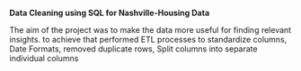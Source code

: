 **Data Cleaning using SQL for Nashville-Housing Data**

The aim of the project was to make the data more useful for finding relevant insights. to achieve that performed ETL processes to standardize columns, Date Formats, removed duplicate rows, Split columns into separate individual columns



